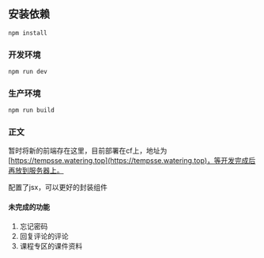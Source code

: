 ## 安装依赖

```sh
npm install
```

### 开发环境

```sh
npm run dev
```

### 生产环境
```sh
npm run build
```

### 正文  
暂时将新的前端存在这里，目前部署在cf上，地址为 [https://tempsse.watering.top](https://tempsse.watering.top)，等开发完成后再放到服务器上。  
  
配置了jsx，可以更好的封装组件

#### 未完成的功能 
1. 忘记密码
2. 回复评论的评论
3. 课程专区的课件资料
